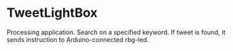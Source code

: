 # TweetLightBox
Processing application. Search on a specified keyword. If tweet is found, it sends instruction to Arduino-connected rbg-led.
